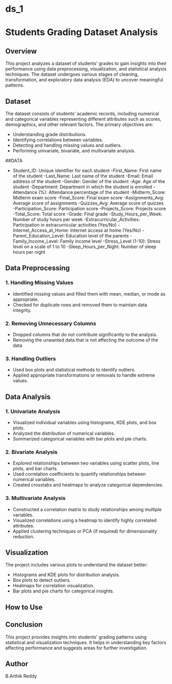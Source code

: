 # ds_1

# Students Grading Dataset Analysis

## Overview
This project analyzes a dataset of students' grades to gain insights into their performance using data preprocessing, visualization, and statistical analysis techniques. The dataset undergoes various stages of cleaning, transformation, and exploratory data analysis (EDA) to uncover meaningful patterns.

## Dataset
The dataset consists of students' academic records, including numerical and categorical variables representing different attributes such as scores, demographics, and other relevant factors. The primary objectives are:
- Understanding grade distributions.
- Identifying correlations between variables.
- Detecting and handling missing values and outliers.
- Performing univariate, bivariate, and multivariate analysis.


##DATA
- Student_ID: Unique identifier for each student
-First_Name: First name of the student
-Last_Name: Last name of the student
-Email: Email address of the student
-Gender: Gender of the student
-Age: Age of the student
-Department: Department in which the student is enrolled
-Attendance (%): Attendance percentage of the student
-Midterm_Score: Midterm exam score
-Final_Score: Final exam score
-Assignments_Avg: Average score of assignments
-Quizzes_Avg: Average score of quizzes
-Participation_Score: Participation score
-Projects_Score: Projects score
-Total_Score: Total score
-Grade: Final grade
-Study_Hours_per_Week: Number of study hours per week
-Extracurricular_Activities: Participation in extracurricular activities (Yes/No)
-Internet_Access_at_Home: Internet access at home (Yes/No)
-Parent_Education_Level: Education level of the parents
-Family_Income_Level: Family income level
-Stress_Level (1-10): Stress level on a scale of 1 to 10
-Sleep_Hours_per_Night: Number of sleep hours per night

## Data Preprocessing
### 1. Handling Missing Values
- Identified missing values and filled them with mean, median, or mode as appropriate.
- Checked for duplicate rows and removed them to maintain data integrity.

### 2. Removing Unnecessary Columns
- Dropped columns that do not contribute significantly to the analysis.
- Removing the unwanted data.that is not affecting the outcome of the data

### 3. Handling Outliers
- Used box plots and statistical methods to identify outliers.
- Applied appropriate transformations or removals to handle extreme values.

## Data Analysis
### 1. Univariate Analysis
- Visualized individual variables using histograms, KDE plots, and box plots.
- Analyzed the distribution of numerical variables.
- Summarized categorical variables with bar plots and pie charts.

### 2. Bivariate Analysis
- Explored relationships between two variables using scatter plots, line plots, and bar charts.
- Used correlation coefficients to quantify relationships between numerical variables.
- Created crosstabs and heatmaps to analyze categorical dependencies.

### 3. Multivariate Analysis
- Constructed a correlation matrix to study relationships among multiple variables.
- Visualized correlations using a heatmap to identify highly correlated attributes.
- Applied clustering techniques or PCA (if required) for dimensionality reduction.

## Visualization
The project includes various plots to understand the dataset better:
- Histograms and KDE plots for distribution analysis.
- Box plots to detect outliers.
- Heatmaps for correlation visualization.
- Bar plots and pie charts for categorical insights.

## How to Use


## Conclusion
This project provides insights into students' grading patterns using statistical and visualization techniques. It helps in understanding key factors affecting performance and suggests areas for further investigation.

## Author
B.Arthik Reddy



